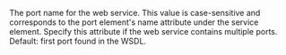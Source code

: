 The port name for the web service. This value is
case-sensitive and corresponds to the port element's
name attribute under the service element. Specify this
attribute if the web service contains multiple ports.
Default: first port found in the WSDL.